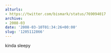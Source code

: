 ```yaml
---
alturls:
- https://twitter.com/bismark/status/769094017
archive:
- 2008-03
date: '2008-03-10T01:34:26+00:00'
slug: '1205112866'
---
```


kinda sleepy

